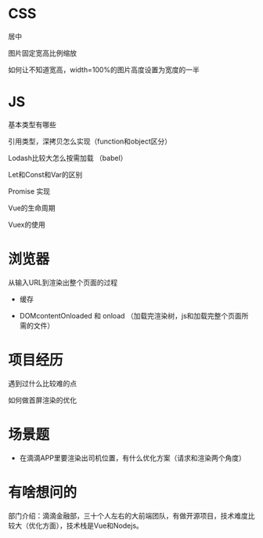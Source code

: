 # CSS
居中

图片固定宽高比例缩放

如何让不知道宽高，width=100%的图片高度设置为宽度的一半

# JS

基本类型有哪些

引用类型，深拷贝怎么实现（function和object区分）

Lodash比较大怎么按需加载 （babel）

Let和Const和Var的区别

Promise 实现

Vue的生命周期

Vuex的使用

# 浏览器

从输入URL到渲染出整个页面的过程

- 缓存

- DOMcontentOnloaded 和 onload （加载完渲染树，js和加载完整个页面所需的文件）

# 项目经历

遇到过什么比较难的点

如何做首屏渲染的优化

# 场景题

- 在滴滴APP里要渲染出司机位置，有什么优化方案（请求和渲染两个角度）

# 有啥想问的

部门介绍：滴滴金融部，三十个人左右的大前端团队，有做开源项目，技术难度比较大（优化方面），技术栈是Vue和Nodejs。
